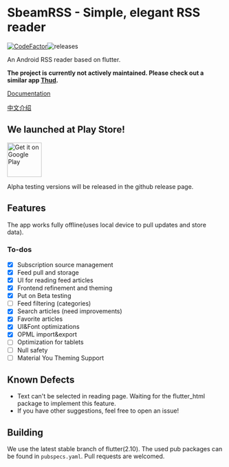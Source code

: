 # SbeamRSS - Simple, elegant RSS reader
[![CodeFactor](https://www.codefactor.io/repository/github/sbeam-dev/sbeamrss/badge)](https://www.codefactor.io/repository/github/sbeam-dev/sbeamrss)![releases](https://img.shields.io/github/v/release/sbeam-dev/SbeamRSS?include_prereleases)

An Android RSS reader based on flutter.

**The project is currently not actively maintained. Please check out a similar app [Thud](https://github.com/aerotoad/Thud).**

[Documentation](https://github.com/sbeam-dev/SbeamRSS/wiki/)

[中文介绍](https://sbeam.dev/2020/09/06/sbeamrss/)

## We launched at Play Store!

<a href='https://play.google.com/store/apps/details?id=dev.sbeam.rss&pcampaignid=pcampaignidMKT-Other-global-all-co-prtnr-py-PartBadge-Mar2515-1'><img alt='Get it on Google Play' src='https://play.google.com/intl/en_us/badges/static/images/badges/en_badge_web_generic.png' height=80/></a>

Alpha testing versions will be released in the github release page.

## Features

The app works fully offline(uses local device to pull updates and store data).

### To-dos

  - [x] Subscription source management
  - [x] Feed pull and storage
  - [x] UI for reading feed articles
  - [x] Frontend refinement and theming
  - [x] Put on Beta testing
  - [ ] Feed filtering (categories)
  - [x] Search articles (need improvements)
  - [x] Favorite articles
  - [x] UI&Font optimizations
  - [x] OPML import&export
  - [ ] Optimization for tablets
  - [ ] Null safety
  - [ ] Material You Theming Support

## Known Defects

+ Text can't be selected in reading page. Waiting for the flutter_html package to implement this feature.
+ If you have other suggestions, feel free to open an issue!

## Building

We use the latest stable branch of flutter(2.10). The used pub packages can be found in `pubspecs.yaml`. Pull requests are welcomed.
